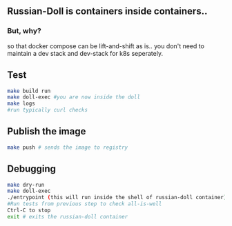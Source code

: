 ## Russian-Doll is containers inside containers..

### But, why?
so that docker compose can be lift-and-shift as is.. 
you don't need to maintain a dev stack and dev-stack for k8s seperately.

## Test
```sh
make build run
make doll-exec #you are now inside the doll
make logs
#run typically curl checks
```

## Publish the image
```sh
make push # sends the image to registry
```

## Debugging
```sh
make dry-run
make doll-exec
./entrypoint (this will run inside the shell of russian-doll container)
#Run tests from previous step to check all-is-well
Ctrl-C to stop 
exit # exits the russian-doll container
```
